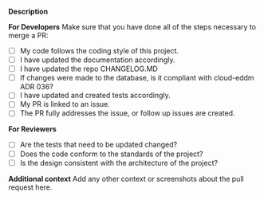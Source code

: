 **Description**


**For Developers**
Make sure that you have done all of the steps necessary to merge a PR:
- [ ] My code follows the coding style of this project.
- [ ] I have updated the documentation accordingly.
- [ ] I have updated the repo CHANGELOG.MD
- [ ] If changes were made to the database, is it compliant with cloud-eddm ADR 036?
- [ ] I have updated and created tests accordingly.
- [ ] My PR is linked to an issue.
- [ ] The PR fully addresses the issue, or follow up issues are created.

**For Reviewers**
- [ ] Are the tests that need to be updated changed?
- [ ] Does the code conform to the standards of the project?
- [ ] Is the design consistent with the architecture of the project?

**Additional context**
Add any other context or screenshots about the pull request here.
